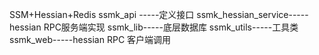 SSM+Hessian+Redis
ssmk_api -----定义接口
ssmk_hessian_service-----hessian RPC服务端实现
ssmk_lib-----底层数据库
ssmk_utils-----工具类
ssmk_web-----hessian RPC 客户端调用